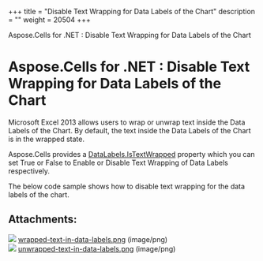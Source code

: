 +++
title = "Disable Text Wrapping for Data Labels of the Chart" 
description = "" 
weight = 20504 
+++

Aspose.Cells for .NET : Disable Text Wrapping for Data Labels of the Chart  

# Aspose.Cells for .NET : Disable Text Wrapping for Data Labels of the Chart


Microsoft Excel 2013 allows users to wrap or unwrap text inside the Data Labels of the Chart. By default, the text inside the Data Labels of the Chart is in the wrapped state.

Aspose.Cells provides a [DataLabels.IsTextWrapped](https://apireference.aspose.com/net/cells/aspose.cells.charts/datalabels/properties/istextwrapped) property which you can set True or False to Enable or Disable Text Wrapping of Data Labels respectively.

The below code sample shows how to disable text wrapping for the data labels of the chart.

## Attachments:

![](https://docs2.aspose.com/cells/net/images/icons/bullet_blue.gif) [wrapped-text-in-data-labels.png](https://docs2.aspose.com/cells/net/attachments/5017337/5112325.png) (image/png)  
![](https://docs2.aspose.com/cells/net/images/icons/bullet_blue.gif) [unwrapped-text-in-data-labels.png](https://docs2.aspose.com/cells/net/attachments/5017337/5112324.png) (image/png)  

